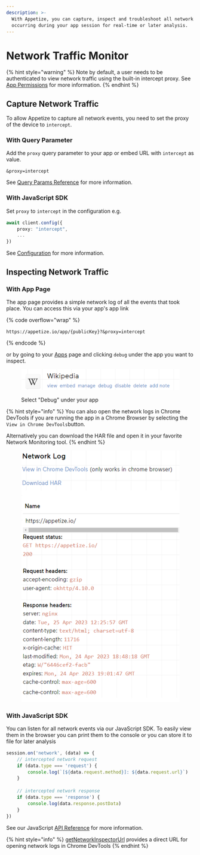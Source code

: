 ```yaml
---
description: >-
  With Appetize, you can capture, inspect and troubleshoot all network traffic
  occurring during your app session for real-time or later analysis.
---
```


# Network Traffic Monitor

{% hint style="warning" %}
Note by default, a user needs to be authenticated to view network traffic using the built-in intercept proxy. See [App Permissions](../platform/app-permissions.md) for more information.
{% endhint %}

## Capture Network Traffic

To allow Appetize to capture all network events, you need to set the proxy of the device to `intercept`.

### With Query Parameter

Add the `proxy` query parameter to your app or embed URL with `intercept` as value.

```uri
&proxy=intercept
```

See [Query Params Reference](query-params-reference.md#proxy) for more information.

### With JavaScript SDK

Set `proxy` to `intercept` in the configuration e.g.

```typescript
await client.config({
    proxy: "intercept",
    ...
})
```

See [Configuration](../javascript-sdk/configuration.md#proxy) for more information.

## Inspecting Network Traffic

### With App Page

The app page provides a simple network log of all the events that took place. You can access this via your app's app link

{% code overflow="wrap" %}
```url
https://appetize.io/app/{publicKey}?&proxy=intercept
```
{% endcode %}

or by going to your [Apps](https://appetize.io/apps) page and clicking `debug` under the app you want to inspect.

<figure><img src="../.gitbook/assets/image (1) (2).png" alt="Example App Link with Debug Action"><figcaption><p>Select "Debug" under your app</p></figcaption></figure>

{% hint style="info" %}
You can also open the network logs in Chrome DevTools if you are running the app in a Chrome Browser by selecting the `View in Chrome DevTools`button.

Alternatively you can download the HAR file and open it in your favorite Network Monitoring tool.
{% endhint %}

<figure><img src="../.gitbook/assets/image (1) (1) (1).png" alt="Example App Network Event Log"><figcaption></figcaption></figure>

### With JavaScript SDK

You can listen for all network events via our JavaScript SDK. To easily view them in the browser you can print them to the console or you can store it to file for later analysis

```typescript
session.on('network', (data) => {
    // intercepted network request
    if (data.type === 'request') {
        console.log(`[${data.request.method}]: ${data.request.url}`)
    } 
    
    // intercepted network response
    if (data.type === 'response') {
        console.log(data.response.postData)
    }
})
```

See our JavaScript [API Reference](../javascript-sdk/api-reference.md#on-1) for more information.

{% hint style="info" %}
[getNetworkInspectorUrl](../javascript-sdk/api-reference.md#getnetworkinspectorurl) provides a direct URL for opening network logs in Chrome DevTools
{% endhint %}
